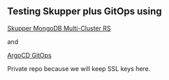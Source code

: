 ## Testing Skupper plus GitOps using

[Skupper MongoDB Multi-Cluster RS](https://github.com/skupperproject/skupper-example-mongodb-replica-set)

and

[ArgoCD GitOps](https://argoproj.github.io/argo-cd)

Private repo because we will keep SSL keys here.
